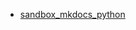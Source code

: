 * [<code class="doc-symbol doc-symbol-nav doc-symbol-module"></code> sandbox_mkdocs_python](sandbox_mkdocs_python/index.md)
